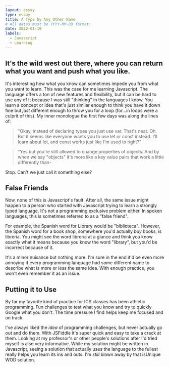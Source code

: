 ```yaml
---
layout: essay
type: essay
title: A Type by Any Other Name
# All dates must be YYYY-MM-DD format!
date: 2022-01-19
labels:
  - Javascript
  - Learning
---
```


## It's the wild west out there, where you can return what you want and push what you like.

 It's interesting how what you know can sometimes impede you from what you want to learn. This was the case for me learning Javascript. The language offers a ton of new features and flexibility, but it can be hard to use any of it because I was still "thinking" in the languages I know. You learn a concept or idea that's just similar enough to think you have it down fine but *just* different enough to throw you for a loop (for...in loops were a culprit of this). My inner monologue the first few days was along the lines of:
 
 > "Okay, instead of declaring types you just use var. That's neat. Oh. But it seems like everyone wants you to use let or const instead. I'll learn about let, and const works just like I'm used to right?" 

 > "Yes but you're still allowed to change properties of objects. And by when we say "objects" it's more like a key value pairs that work a little differently than-

Stop. Can't we just call it something else?

## False Friends

Now, none of this is Javascript's fault. After all, the same issue might happen to a person who started with Javascript trying to learn a strongly typed language. It's not a programming exclusive problem either. In spoken languages, this is sometimes referred to as a "false friend".

For example, the Spanish word for Library would be "biblioteca". However, the Spanish word for a book shop, somewhere you'd actually *buy* books, is librería. You might see the word librería at a glance and think you know exactly what it means because you know the word "library", but you'd be incorrect because of it.

It's a minor nuisance but nothing more. I'm sure in the end it'd be even more annoying if every programming language had some different name to describe what is more or less the same idea. With enough practice, you won't even remember it as an issue.

## Putting it to Use
By far my favorite kind of practice for ICS classes has been athletic programming. Fun challenges to test what you know and try to quickly Google what you don't. The time pressure I find helps keep me focused and on track.

I've always liked the *idea* of programming challenges, but never actually go out and do them. With JSFiddle it's super quick and easy to take a crack at them. Looking at my professor's or other people's solutions after I'd tried myself is also very informative. While my solution might be written in Javascript, seeing a solution that actually uses the language to the fullest really helps you learn its ins and outs. I'm *still* blown away by that isUnique WOD solution.
